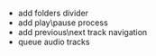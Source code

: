 - add folders divider
- add play\pause process
- add previous\next track navigation
- queue audio tracks
